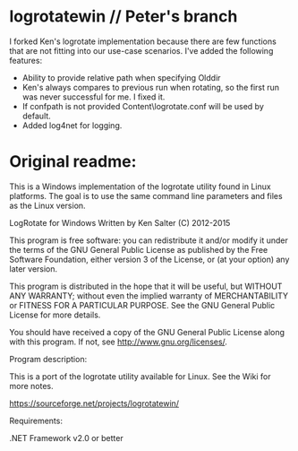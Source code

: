 # logrotatewin // Peter's branch

I forked Ken's logrotate implementation because there are few functions that are not fitting into our use-case scenarios.
I've added the following features:
- Ability to provide relative path when specifying Olddir
- Ken's always compares to previous run when rotating, so the first run was never successful for me. I fixed it.
- If confpath is not provided Content\logrotate.conf will be used by default.
- Added log4net for logging.


# Original readme:
This is a Windows implementation of the logrotate utility found in Linux platforms. The goal is to use the same command line parameters and files as the Linux version.

LogRotate for Windows
Written by Ken Salter (C) 2012-2015

This program is free software: you can redistribute it and/or modify
it under the terms of the GNU General Public License as published by
the Free Software Foundation, either version 3 of the License, or
(at your option) any later version.

This program is distributed in the hope that it will be useful,
but WITHOUT ANY WARRANTY; without even the implied warranty of
MERCHANTABILITY or FITNESS FOR A PARTICULAR PURPOSE.  See the
GNU General Public License for more details.

You should have received a copy of the GNU General Public License
along with this program.  If not, see <http://www.gnu.org/licenses/>.

Program description:

This is a port of the logrotate utility available for Linux.  See the Wiki for more notes.

https://sourceforge.net/projects/logrotatewin/

Requirements:

.NET Framework v2.0 or better
